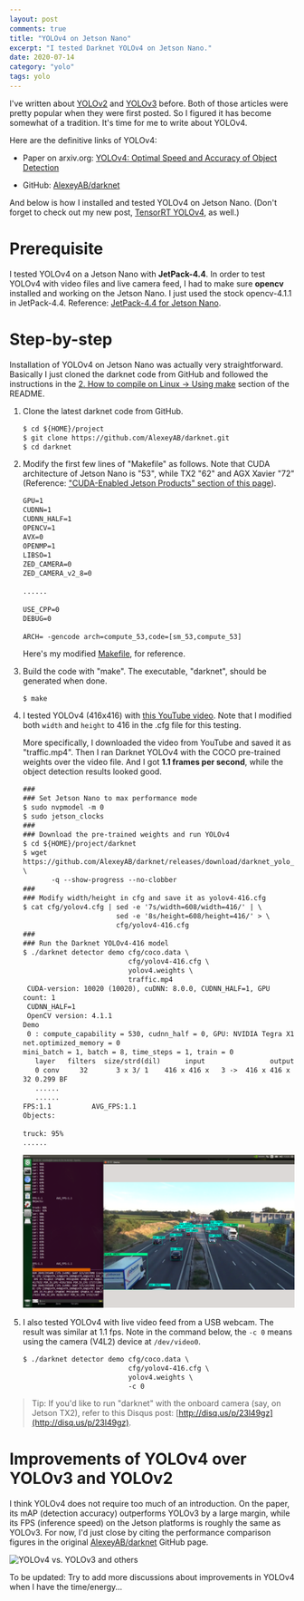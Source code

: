 ```yaml
---
layout: post
comments: true
title: "YOLOv4 on Jetson Nano"
excerpt: "I tested Darknet YOLOv4 on Jetson Nano."
date: 2020-07-14
category: "yolo"
tags: yolo
---
```


I've written about [YOLOv2](https://jkjung-avt.github.io/yolov2/) and [YOLOv3](https://jkjung-avt.github.io/yolov3/) before.  Both of those articles were pretty popular when they were first posted.  So I figured it has become somewhat of a tradition.  It's time for me to write about YOLOv4.

Here are the definitive links of YOLOv4:

* Paper on arxiv.org:  [YOLOv4: Optimal Speed and Accuracy of Object Detection](https://arxiv.org/abs/2004.10934)

* GitHub:  [AlexeyAB/darknet](https://github.com/AlexeyAB/darknet)

And below is how I installed and tested YOLOv4 on Jetson Nano.  (Don't forget to check out my new post, [TensorRT YOLOv4](https://jkjung-avt.github.io/tensorrt-yolov4/), as well.)

# Prerequisite

I tested YOLOv4 on a Jetson Nano with **JetPack-4.4**.  In order to test YOLOv4 with video files and live camera feed, I had to make sure **opencv** installed and working on the Jetson Nano.  I just used the stock opencv-4.1.1 in JetPack-4.4.  Reference: [JetPack-4.4 for Jetson Nano](https://jkjung-avt.github.io/jetpack-4.4/).

# Step-by-step

Installation of YOLOv4 on Jetson Nano was actually very straightforward.  Basically I just cloned the darknet code from GitHub and followed the instructions in the [2. How to compile on Linux -> Using make](https://github.com/AlexeyAB/darknet#how-to-compile-on-linux-using-make) section of the README.

1. Clone the latest darknet code from GitHub.

   ```shell
   $ cd ${HOME}/project
   $ git clone https://github.com/AlexeyAB/darknet.git
   $ cd darknet
   ```

2. Modify the first few lines of "Makefile" as follows.  Note that CUDA architecture of Jetson Nano is "53", while TX2 "62" and AGX Xavier "72" (Reference: ["CUDA-Enabled Jetson Products" section of this page](https://developer.nvidia.com/cuda-gpus)).

   ```
   GPU=1
   CUDNN=1
   CUDNN_HALF=1
   OPENCV=1
   AVX=0
   OPENMP=1
   LIBSO=1
   ZED_CAMERA=0
   ZED_CAMERA_v2_8=0

   ......

   USE_CPP=0
   DEBUG=0

   ARCH= -gencode arch=compute_53,code=[sm_53,compute_53]
   ```

   Here's my modified [Makefile](/assets/2020-07-14-yolov4/Makefile), for reference.

3. Build the code with "make".  The executable, "darknet", should be generated when done.

   ```shell
   $ make
   ```

4. I tested YOLOv4 (416x416) with [this YouTube video](https://youtu.be/wqctLW0Hb_0).  Note that I modified both `width` and `height` to 416 in the .cfg file for this testing.

   More specifically, I downloaded the video from YouTube and saved it as "traffic.mp4".  Then I ran Darknet YOLOv4 with the COCO pre-trained weights over the video file.  And I got **1.1 frames per second**, while the object detection results looked good.

   ```shell
   ###
   ### Set Jetson Nano to max performance mode
   $ sudo nvpmodel -m 0
   $ sudo jetson_clocks
   ###
   ### Download the pre-trained weights and run YOLOv4
   $ cd ${HOME}/project/darknet
   $ wget https://github.com/AlexeyAB/darknet/releases/download/darknet_yolo_v3_optimal/yolov4.weights \
          -q --show-progress --no-clobber
   ###
   ### Modify width/height in cfg and save it as yolov4-416.cfg
   $ cat cfg/yolov4.cfg | sed -e '7s/width=608/width=416/' | \
                          sed -e '8s/height=608/height=416/' > \
                          cfg/yolov4-416.cfg
   ###
   ### Run the Darknet YOLOv4-416 model
   $ ./darknet detector demo cfg/coco.data \
                             cfg/yolov4-416.cfg \
                             yolov4.weights \
                             traffic.mp4
    CUDA-version: 10020 (10020), cuDNN: 8.0.0, CUDNN_HALF=1, GPU count: 1
    CUDNN_HALF=1
    OpenCV version: 4.1.1
   Demo
    0 : compute_capability = 530, cudnn_half = 0, GPU: NVIDIA Tegra X1
   net.optimized_memory = 0
   mini_batch = 1, batch = 8, time_steps = 1, train = 0
      layer   filters  size/strd(dil)      input                output
      0 conv     32       3 x 3/ 1    416 x 416 x   3 ->  416 x 416 x  32 0.299 BF
      ......
      ......
   FPS:1.1          AVG_FPS:1.1
   Objects:

   truck: 95%
   ......
   ```

   ![yolov4 testing screenshot](/assets/2020-07-14-yolov4/yolov4-test.png)

5. I also tested YOLOv4 with live video feed from a USB webcam.  The result was similar at 1.1 fps.  Note in the command below, the `-c 0` means using the camera (V4L2) device at `/dev/video0`.

   ```shell
   $ ./darknet detector demo cfg/coco.data \
                             cfg/yolov4-416.cfg \
                             yolov4.weights \
                             -c 0
   ```

> Tip:  If you'd like to run "darknet" with the onboard camera (say, on Jetson TX2), refer to this Disqus post: [http://disq.us/p/23l49gz](http://disq.us/p/23l49gz).

# Improvements of YOLOv4 over YOLOv3 and YOLOv2

I think YOLOv4 does not require too much of an introduction.  On the paper, its mAP (detection accuracy) outperforms YOLOv3 by a large margin, while its FPS (inference speed) on the Jetson platforms is roughly the same as YOLOv3.  For now, I'd just close by citing the performance comparison figures in the original [AlexeyAB/darknet](https://github.com/AlexeyAB/darknet) GitHub page.

![YOLOv4 vs. YOLOv3 and others](https://user-images.githubusercontent.com/4096485/82835867-f1c62380-9ecd-11ea-9134-1598ed2abc4b.png)

To be updated:  Try to add more discussions about improvements in YOLOv4 when I have the time/energy...

